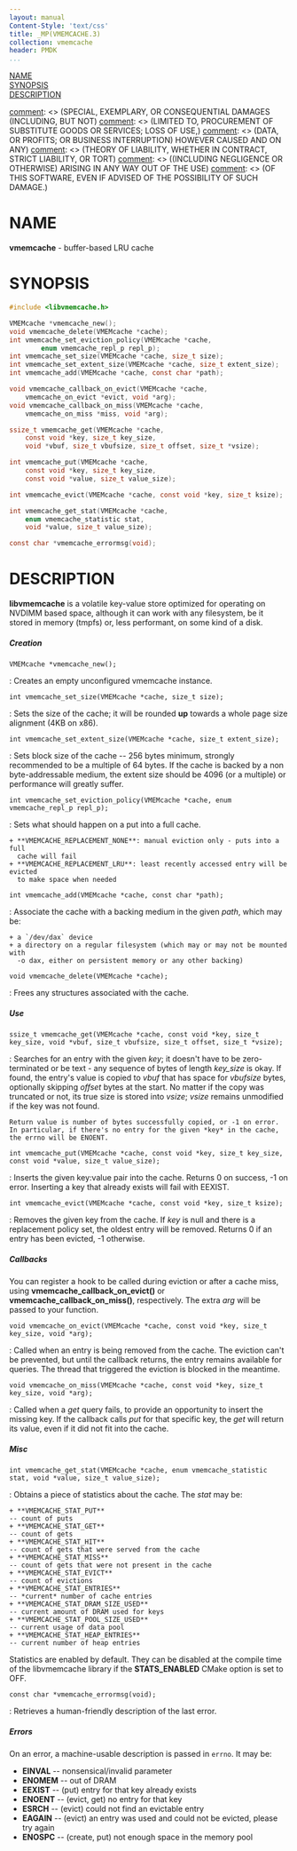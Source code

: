 ```yaml
---
layout: manual
Content-Style: 'text/css'
title: _MP(VMEMCACHE.3)
collection: vmemcache
header: PMDK
...
```


[NAME](#name)<br />
[SYNOPSIS](#synopsis)<br />
[DESCRIPTION](#description)<br />

[comment]: <> (Copyright 2019, Intel Corporation)

[comment]: <> (Redistribution and use in source and binary forms, with or without)
[comment]: <> (modification, are permitted provided that the following conditions)
[comment]: <> (are met:)
[comment]: <> (    * Redistributions of source code must retain the above copyright)
[comment]: <> (      notice, this list of conditions and the following disclaimer.)
[comment]: <> (    * Redistributions in binary form must reproduce the above copyright)
[comment]: <> (      notice, this list of conditions and the following disclaimer in)
[comment]: <> (      the documentation and/or other materials provided with the)
[comment]: <> (      distribution.)
[comment]: <> (    * Neither the name of the copyright holder nor the names of its)
[comment]: <> (      contributors may be used to endorse or promote products derived)
[comment]: <> (      from this software without specific prior written permission.)

[comment]: <> (THIS SOFTWARE IS PROVIDED BY THE COPYRIGHT HOLDERS AND CONTRIBUTORS)
[comment]: <> ("AS IS" AND ANY EXPRESS OR IMPLIED WARRANTIES, INCLUDING, BUT NOT)
[comment]: <> (LIMITED TO, THE IMPLIED WARRANTIES OF MERCHANTABILITY AND FITNESS FOR)
[comment]: <> (A PARTICULAR PURPOSE ARE DISCLAIMED. IN NO EVENT SHALL THE COPYRIGHT)
[comment]: <> (OWNER OR CONTRIBUTORS BE LIABLE FOR ANY DIRECT, INDIRECT, INCIDENTAL,)
[comment]: <> (SPECIAL, EXEMPLARY, OR CONSEQUENTIAL DAMAGES (INCLUDING, BUT NOT)
[comment]: <> (LIMITED TO, PROCUREMENT OF SUBSTITUTE GOODS OR SERVICES; LOSS OF USE,)
[comment]: <> (DATA, OR PROFITS; OR BUSINESS INTERRUPTION) HOWEVER CAUSED AND ON ANY)
[comment]: <> (THEORY OF LIABILITY, WHETHER IN CONTRACT, STRICT LIABILITY, OR TORT)
[comment]: <> ((INCLUDING NEGLIGENCE OR OTHERWISE) ARISING IN ANY WAY OUT OF THE USE)
[comment]: <> (OF THIS SOFTWARE, EVEN IF ADVISED OF THE POSSIBILITY OF SUCH DAMAGE.)

# NAME #

**vmemcache** - buffer-based LRU cache

# SYNOPSIS #

```c
#include <libvmemcache.h>

VMEMcache *vmemcache_new();
void vmemcache_delete(VMEMcache *cache);
int vmemcache_set_eviction_policy(VMEMcache *cache,
        enum vmemcache_repl_p repl_p);
int vmemcache_set_size(VMEMcache *cache, size_t size);
int vmemcache_set_extent_size(VMEMcache *cache, size_t extent_size);
int vmemcache_add(VMEMcache *cache, const char *path);

void vmemcache_callback_on_evict(VMEMcache *cache,
	vmemcache_on_evict *evict, void *arg);
void vmemcache_callback_on_miss(VMEMcache *cache,
	vmemcache_on_miss *miss, void *arg);

ssize_t vmemcache_get(VMEMcache *cache,
	const void *key, size_t key_size,
	void *vbuf, size_t vbufsize, size_t offset, size_t *vsize);

int vmemcache_put(VMEMcache *cache,
	const void *key, size_t key_size,
	const void *value, size_t value_size);

int vmemcache_evict(VMEMcache *cache, const void *key, size_t ksize);

int vmemcache_get_stat(VMEMcache *cache,
	enum vmemcache_statistic stat,
	void *value, size_t value_size);

const char *vmemcache_errormsg(void);
```

# DESCRIPTION #

**libvmemcache** is a volatile key-value store optimized for operating on
NVDIMM based space, although it can work with any filesystem, be it stored
in memory (tmpfs) or, less performant, on some kind of a disk.


##### Creation #####

`VMEMcache *vmemcache_new();`

:   Creates an empty unconfigured vmemcache instance.

`int vmemcache_set_size(VMEMcache *cache, size_t size);`

:   Sets the size of the cache; it will be rounded **up** towards a whole page
    size alignment (4KB on x86).

`int vmemcache_set_extent_size(VMEMcache *cache, size_t extent_size);`

:   Sets block size of the cache -- 256 bytes minimum, strongly recommended
    to be a multiple of 64 bytes.  If the cache is backed by a non
    byte-addressable medium, the extent size should be 4096 (or a multiple) or
    performance will greatly suffer.

`int vmemcache_set_eviction_policy(VMEMcache *cache, enum vmemcache_repl_p repl_p);`

:   Sets what should happen on a put into a full cache.

    + **VMEMCACHE_REPLACEMENT_NONE**: manual eviction only - puts into a full
      cache will fail
    + **VMEMCACHE_REPLACEMENT_LRU**: least recently accessed entry will be evicted
      to make space when needed

`int vmemcache_add(VMEMcache *cache, const char *path);`

:   Associate the cache with a backing medium in the given *path*, which may be:

    + a `/dev/dax` device
    + a directory on a regular filesystem (which may or may not be mounted with
      -o dax, either on persistent memory or any other backing)

`void vmemcache_delete(VMEMcache *cache);`

:   Frees any structures associated with the cache.


##### Use #####

`ssize_t vmemcache_get(VMEMcache *cache, const void *key, size_t key_size, void *vbuf, size_t vbufsize, size_t offset, size_t *vsize);`

:   Searches for an entry with the given *key*; it doesn't have to be
    zero-terminated or be text - any sequence of bytes of length *key_size*
    is okay. If found, the entry's value is copied to *vbuf* that has space
    for *vbufsize* bytes, optionally skipping *offset* bytes at the start.
    No matter if the copy was truncated or not, its true size is stored into
    *vsize*; *vsize* remains unmodified if the key was not found.

    Return value is number of bytes successfully copied, or -1 on error.
    In particular, if there's no entry for the given *key* in the cache,
    the errno will be ENOENT.


`int vmemcache_put(VMEMcache *cache, const void *key, size_t key_size, const void *value, size_t value_size);`

:   Inserts the given key:value pair into the cache. Returns 0 on success,
    -1 on error. Inserting a key that already exists will fail with EEXIST.


`int vmemcache_evict(VMEMcache *cache, const void *key, size_t ksize);`

:   Removes the given key from the cache. If *key* is null and there is a
    replacement policy set, the oldest entry will be removed. Returns 0 if
    an entry has been evicted, -1 otherwise.


##### Callbacks #####

You can register a hook to be called during eviction or after a cache miss,
using **vmemcache_callback_on_evict()** or **vmemcache_callback_on_miss()**,
respectively. The extra *arg* will be passed to your function.

`void vmemcache_on_evict(VMEMcache *cache, const void *key, size_t key_size, void *arg);`

:   Called when an entry is being removed from the cache. The eviction can't
    be prevented, but until the callback returns, the entry remains available
    for queries. The thread that triggered the eviction is blocked in the
    meantime.


`void vmemcache_on_miss(VMEMcache *cache, const void *key, size_t key_size, void *arg);`

:   Called when a *get* query fails, to provide an opportunity to insert the
    missing key. If the callback calls *put* for that specific key, the *get*
    will return its value, even if it did not fit into the cache.


##### Misc #####

`int vmemcache_get_stat(VMEMcache *cache, enum vmemcache_statistic stat, void *value, size_t value_size);`

:   Obtains a piece of statistics about the cache. The *stat* may be:

    + **VMEMCACHE_STAT_PUT**
	-- count of puts
    + **VMEMCACHE_STAT_GET**
	-- count of gets
    + **VMEMCACHE_STAT_HIT**
	-- count of gets that were served from the cache
    + **VMEMCACHE_STAT_MISS**
	-- count of gets that were not present in the cache
    + **VMEMCACHE_STAT_EVICT**
	-- count of evictions
    + **VMEMCACHE_STAT_ENTRIES**
	-- *current* number of cache entries
    + **VMEMCACHE_STAT_DRAM_SIZE_USED**
	-- current amount of DRAM used for keys
    + **VMEMCACHE_STAT_POOL_SIZE_USED**
	-- current usage of data pool
    + **VMEMCACHE_STAT_HEAP_ENTRIES**
	-- current number of heap entries

Statistics are enabled by default. They can be disabled at the compile time
of the libvmemcache library if the **STATS_ENABLED** CMake option is set to OFF.

`const char *vmemcache_errormsg(void);`

:   Retrieves a human-friendly description of the last error.


##### Errors #####

On an error, a machine-usable description is passed in `errno`. It may be:

+ **EINVAL** -- nonsensical/invalid parameter
+ **ENOMEM** -- out of DRAM
+ **EEXIST** -- (put) entry for that key already exists
+ **ENOENT** -- (evict, get) no entry for that key
+ **ESRCH** -- (evict) could not find an evictable entry
+ **EAGAIN** -- (evict) an entry was used and could not be evicted, please try again
+ **ENOSPC** -- (create, put) not enough space in the memory pool
